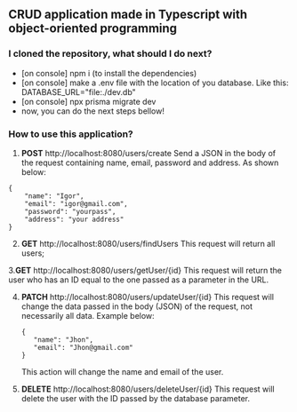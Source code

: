 ## CRUD application made in Typescript with object-oriented programming

### I cloned the repository, what should I do next?

* [on console] npm i (to install the dependencies)
* [on console] make a .env file with the location of you database. Like this: DATABASE_URL="file:./dev.db"
* [on console] npx prisma migrate dev
* now, you can do the next steps bellow!

### How to use this application?

1. **POST** http://localhost:8080/users/create
  Send a JSON in the body of the request containing name, email, password and address. As shown below:

  ```
  {
	  "name": "Igor",
	  "email": "igor@gmail.com",
	  "password": "yourpass",
	  "address": "your address"
  }
  ```

2. **GET** http://localhost:8080/users/findUsers
  This request will return all users;

3.**GET** http://localhost:8080/users/getUser/{id}
  This request will return the user who has an ID equal to the one passed as a parameter in the URL.

4. **PATCH** http://localhost:8080/users/updateUser/{id}
   This request will change the data passed in the body (JSON) of the request, not necessarily all data. Example below:

   ```
   {
	  "name": "Jhon",
	  "email": "Jhon@gmail.com"
   }   
   ```

   This action will change the name and email of the user.

5. **DELETE** http://localhost:8080/users/deleteUser/{id}
   This request will delete the user with the ID passed by the database parameter.
 
